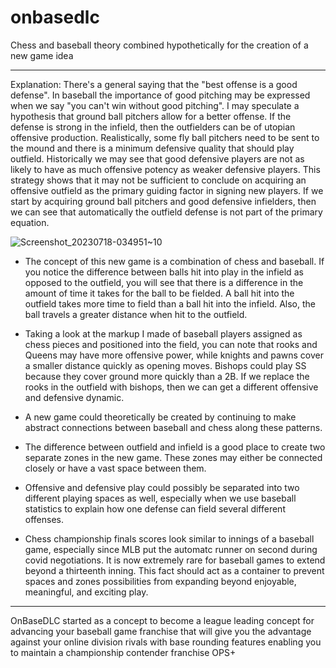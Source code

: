 # onbasedlc
Chess and baseball theory combined hypothetically for the creation of a new game idea
________
Explanation:
There's a general saying that the "best offense is a good defense".
In baseball the importance of good pitching may be expressed when we say "you can't win
without good pitching".
I may speculate a hypothesis that ground ball pitchers allow for a better offense. If the defense
is strong in the infield, then the outfielders can be of utopian offensive production. Realistically,
some fly ball pitchers need to be sent to the mound and there is a minimum defensive quality
that should play outfield. Historically we may see that good defensive players are not as likely to
have as much offensive potency as weaker defensive players. This strategy shows that it may
not be sufficient to conclude on acquiring an offensive outfield as the primary guiding factor in
signing new players. If we start by acquiring ground ball pitchers and good defensive infielders,
then we can see that automatically the outfield defense is not part of the primary equation.

![Screenshot_20230718-034951~10](https://github.com/eeshvardasikcm/onbasedlc/assets/96601374/2e23096a-d0da-422a-9f71-33a530c415cd)

- The concept of this new game is a combination of chess and baseball. If you notice the difference between balls hit into play in the infield as opposed to the outfield, you will see that there is a difference in the amount of time it takes for the ball to be fielded. A ball hit into the outfield takes more time to field than a ball hit into the infield. Also, the ball travels a greater distance when hit to the outfield.

- Taking a look at the markup I made of baseball players assigned as chess pieces and positioned into the field, you can note that rooks and Queens may have more offensive power, while knights and pawns cover a smaller distance quickly as opening moves. Bishops could play SS because they cover ground more quickly than a 2B. If we replace the rooks in the outfield with bishops, then we can get a different offensive and defensive dynamic.

- A new game could theoretically be created by continuing to make abstract connections between baseball and chess along these patterns.

- The difference between outfield and infield is a good place to create two separate zones in the new game. These zones may either be connected closely or have a vast space between them.

- Offensive and defensive play could possibly be separated into two different playing spaces as well, especially when we use baseball statistics to explain how one defense can field several different offenses.

- Chess championship finals scores look similar to innings of a baseball game, especially since MLB put the automatc runner on second during covid negotiations. It is now extremely rare for baseball games to extend beyond a thirteenth inning. This fact should act as a container to prevent spaces and zones possibilities from expanding beyond enjoyable, meaningful, and exciting play.
  
_____

OnBaseDLC started as a concept to become a league leading concept for advancing your baseball game franchise that will give you the advantage against your online division rivals with base rounding features enabling you to maintain a championship contender franchise OPS+
